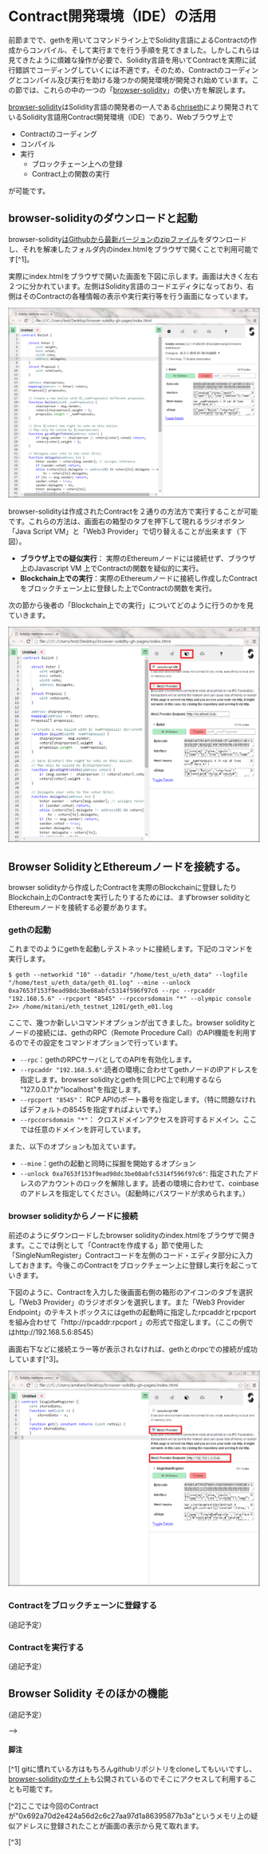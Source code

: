 # Contract開発環境（IDE）の活用

前節までで、gethを用いてコマンドライン上でSolidity言語によるContractの作成からコンパイル、そして実行までを行う手順を見てきました。しかしこれらは見てきたように煩雑な操作が必要で、Solidity言語を用いてContractを実際に試行錯誤でコーディングしていくには不適です。そのため、Contractのコーディングとコンパイル及び実行を助ける幾つかの開発環境が開発され始めています。この節では、これらの中の一つの「[browser-solidity](https://github.com/chriseth/browser-solidity)」の使い方を解説します。

[browser-solidity](https://github.com/chriseth/browser-solidity)はSolidity言語の開発者の一人である[chriseth](https://github.com/chriseth)により開発されているSolidity言語用Contract開発環境（IDE）であり、Webブラウザ上で

* Contractのコーディング
* コンパイル
* 実行
    * ブロックチェーン上への登録
    * Contract上の関数の実行

が可能です。

## browser-solidityのダウンロードと起動
browser-solidity[はGithubから最新バージョンのzipファイル](https://github.com/chriseth/browser-solidity/archive/gh-pages.zip)をダウンロードし、それを解凍したフォルダ内のindex.htmlをブラウザで開くことで利用可能です[^1]。

実際にindex.htmlをブラウザで開いた画面を下図に示します。画面は大きく左右２つに分かれています。左側はSolidity言語のコードエディタになっており、右側はそのContractの各種情報の表示や実行実行等を行う画面になっています。

![Browser Solidity画面](00_images/browser_solidity_initial_screen.png)

browser-solidityは作成されたContractを２通りの方法方で実行することが可能です。これらの方法は、画面右の箱型のタブを押下して現れるラジオボタン「Java Script VM」と「Web3 Provider」で切り替えることが出来ます（下図）。

* **ブラウザ上での疑似実行**： 実際のEthereumノードには接続せず、ブラウザ上のJavascript VM 上でContractの関数を疑似的に実行。
* **Blockchain上での実行**：実際のEthereumノードに接続し作成したContractをブロックチェーン上に登録した上でContractの関数を実行。

次の節から後者の「Blockchain上での実行」についてどのように行うのかを見ていきます。

![切り替え](00_images/browser_solidity_box_tab.png)

## Browser SolidityとEthereumノードを接続する。
browser solidityから作成したContractを実際のBlockchainに登録したりBlockchain上のContractを実行したりするためには、まずbrowser solidityとEthereumノードを接続する必要があります。

### gethの起動
これまでのようにgethを起動しテストネットに接続します。下記のコマンドを実行します。

```
$ geth --networkid "10" --datadir "/home/test_u/eth_data" --logfile "/home/test_u/eth_data/geth_01.log" --mine --unlock 0xa7653f153f9ead98dc3be08abfc5314f596f97c6 --rpc --rpcaddr "192.168.5.6" --rpcport "8545" --rpccorsdomain "*" --olympic console 2>> /home/mitani/eth_testnet_1201/geth_e01.log
```

ここで、幾つか新しいコマンドオプションが出てきました。browser solidityとノードの接続には、gethのRPC（Remote Procedure Call）のAPI機能を利用するのでその設定をコマンドオプションで行っています。
* `--rpc`：gethのRPCサーバとしてのAPIを有効化します。
* `--rpcaddr "192.168.5.6"`:読者の環境に合わせてgethノードのIPアドレスを指定します。browser solidityとgethを同じPC上で利用するなら "127.0.0.1"か"localhost"を指定します。
* `--rpcport "8545"`： RCP APIのポート番号を指定します。（特に問題なければデフォルトの8545を指定すればよいです。）
* `--rpccorsdomain "*"`： クロスドメインアクセスを許可するドメイン。ここでは任意のドメインを許可しています。

また、以下のオプションも加えています。
* `--mine`：gethの起動と同時に採掘を開始するオプション
* `--unlock 0xa7653f153f9ead98dc3be08abfc5314f596f97c6"`: 指定されたアドレスのアカウントのロックを解除します。読者の環境に合わせて、coinbaseのアドレスを指定してください。（起動時にパスワードが求められます。）

### browser solidityからノードに接続
前述のようにダウンロードしたbrowser solidityのindex.htmlをブラウザで開きます。ここでは例として「Contractを作成する」節<!--[REF]-->で使用した「SingleNumRegister」Contractコードを左側のコード・エディタ部分に入力しておきます。今後このContractをブロックチェーン上に登録し実行を起こっていきます。

下図のように、Contractを入力した後画面右側の箱形のアイコンのタブを選択し「Web3 Provider」のラジオボタンを選択します。また「Web3 Provider Endpoint」のテキストボックスにはgethの起動時に指定したrpcaddrとrpcportを組み合わせて「http://rpcaddr:rpcport 」の形式で指定します。（ここの例ではhttp://192.168.5.6:8545）

画面右下などに接続エラー等が表示されなければ、gethとのrpcでの接続が成功しています[^3]。

![](00_images/bs_simplenum_web3_with_edit.png)

### Contractをブロックチェーンに登録する
(追記予定）

### Contractを実行する
(追記予定）

## Browser Solidity そのほかの機能
(追記予定）
<!-- コントラクタの引数
AtAddress botann -->

-->

#### 脚注
[^1] gitに慣れている方はもちろんgithubリポジトリをcloneしてもいいですし、[browser-solidityのサイト](https://chriseth.github.io/browser-solidity/)も公開されているのでそこにアクセスして利用することも可能です。

[^2]ここでは今回のContractが"0x692a70d2e424a56d2c6c27aa97d1a86395877b3a"というメモリ上の疑似アドレスに登録されたことが画面の表示から見て取れます。

[^3] <!-- [TODO] chromeの開発ツールでの確認方法を示す。-->